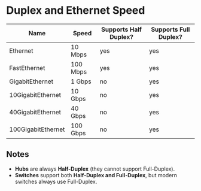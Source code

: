 # Duplex and Ethernet Speed

| Name               | Speed    | Supports Half Duplex? | Supports Full Duplex? |
| ------------------ | -------- | --------------------- | --------------------- |
| Ethernet           | 10 Mbps  | yes                   | yes                   |
| FastEthernet       | 100 Mbps | yes                   | yes                   |
| GigabitEthernet    | 1 Gbps   | no                    | yes                   |
| 10GigabitEthernet  | 10 Gbps  | no                    | yes                   |
| 40GigabitEthernet  | 40 Gbps  | no                    | yes                   |
| 100GigabitEthernet | 100 Gbps | no                    | yes                   |

## Notes

- **Hubs** are always **Half-Duplex** (they cannot support Full-Duplex).
- **Switches** support both **Half-Duplex and Full-Duplex**, but modern switches always use Full-Duplex.
